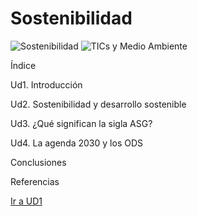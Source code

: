 # Sostenibilidad
![Sostenibilidad](https://img.shields.io/badge/Sostenibilidad-%E2%9C%A8%20EcoFriendly-green)
![TICs y Medio Ambiente](https://img.shields.io/badge/TICs%20y%20Medio%20Ambiente-%F0%9F%8C%8D%20Verde-blue)

Índice

Ud1. Introducción 

Ud2. Sostenibilidad y desarrollo sostenible

Ud3. ¿Qué significan la sigla ASG?

Ud4. La agenda 2030 y los ODS

Conclusiones

Referencias

[Ir a UD1](/documentos/UD1.md)

